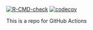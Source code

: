 <!-- badges: start -->
  [![R-CMD-check](https://github.com/FlorianSchw/ActionsTrial/actions/workflows/github-actions.yml/badge.svg)](https://github.com/FlorianSchw/ActionsTrial/actions/workflows/github-actions.yml)
[![codecov](https://codecov.io/gh/FlorianSchw/ActionsTrial/graph/badge.svg?token=338SY1AG30)](https://codecov.io/gh/FlorianSchw/ActionsTrial)
<!-- badges: end -->


This is a repo for GitHub Actions
